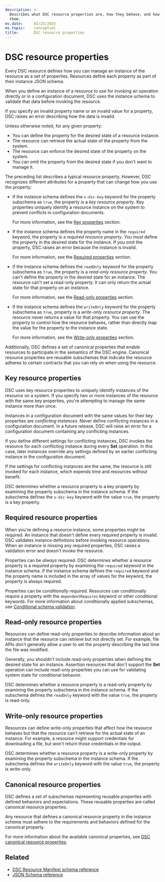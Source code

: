 ```yaml
---
description: >-
  Describes what DSC resource properties are, how they behave, and how to use
  them.
ms.date:     03/25/2025
ms.topic:    conceptual
title:       DSC resource properties
---
```


# DSC resource properties

Every DSC resource defines how you can manage an instance of the resource as a set of properties.
Resources define each property as part of their instance JSON schema.

When you define an instance of a resource to use for invoking an operation directly or in a
configuration document, DSC uses the instance schema to validate that data before invoking the
resource.

If you specify an invalid property name or an invalid value for a property, DSC raises an error
describing how the data is invalid.

Unless otherwise noted, for any given property:

- You can define the property for the desired state of a resource instance.
- The resource can retrieve the actual state of the property from the system.
- The resource can enforce the desired state of the property on the system.
- You can omit the property from the desired state if you don't want to manage it.

The preceding list describes a typical resource property. However, DSC recognizes different
attributes for a property that can change how you use the property:

- If the instance schema defines the `x-dsc-key` keyword for the property subschema as `true`, the
  property is a _key resource property_. Key properties uniquely identify a resource instance on
  the system to prevent conflicts in configuration documents.
  
  For more information, see the [Key properties](#key-resource-properties) section.
- If the instance schema defines the property name in the `required` keyword, the property is a
  _required resource property_. You _must_ define the property in the desired state for the
  instance. If you omit the property, DSC raises an error because the instance is invalid.
  
  For more information, see the [Required properties](#required-resource-properties) section.
- If the instance schema defines the `readOnly` keyword for the property subschema as `true`, the
  property is a _read-only resource property_. You can't define the property in the desired state
  for an instance. The resource can't set a read-only property. It can only return the actual state
  for that property on an instance.

  For more information, see the [Read-only properties](#read-only-resource-properties) section.
- If the instance schema defines the `writeOnly` keyword for the property subschema as `true`,
  property is a _write-only resource property_. The resource never returns a value for that
  property. You can use the property to control how the resource behaves, rather than directly map
  the value for the property to the instance state.

  For more information, see the [Write-only properties](#write-only-resource-properties) section.

Additionally, DSC defines a set of canonical properties that enable resources to participate in the
semantics of the DSC engine. Canonical resource properties are reusable subschemas that indicate
the resource adheres to certain contracts that you can rely on when using the resource.

## Key resource properties

DSC uses key resource properties to uniquely identify instances of the resource on a system. If you
specify two or more instances of the resource with the same key properties, you're attempting to
manage the same instance more than once.

Instances in a configuration document with the same values for their key properties are
_conflicting instances_. Never define conflicting instances in a configuration document. In a
future release, DSC will raise an error for a configuration document containing any conflicting
instances.

If you define different settings for conflicting instances, DSC invokes the resource for each
conflicting instance during every **Set** operation. In this case, later instances override any
settings defined by an earlier conflicting instance in the configuration document.

If the settings for conflicting instances are the same, the resource is still invoked for each
instance, which expends time and resources without benefit.

DSC determines whether a resource property is a key property by examining the property subschema
in the instance schema. If the subschema defines the `x-dsc-key` keyword with the value `true`,
the property is a key property.

## Required resource properties

When you're defining a resource instance, some properties might be required. An instance that
doesn't define every required property is invalid. DSC validates instance definitions before
invoking resource operations. When an instance is missing any required properties, DSC raises a
validation error and doesn't invoke the resource.

Properties can be _always_ required. DSC determines whether a resource property is a required
property by examining the `required` keyword in the instance schema. If the instance schema defines
the `required` keyword and the property name is included in the array of values for the keyword,
the property is always required.

Properties can be _conditionally_ required. Resources can conditionally require a property with the
`dependentRequires` keyword or other conditional keywords. For more information about conditionally
applied subschemas, see
[Conditional schema validation][01].

## Read-only resource properties

Resources can define read-only properties to describe information about an instance that the
resource can retrieve but not directly set. For example, file APIs don't generally allow a user to
set the property describing the last time the file was modified.

Generally, you shouldn't include read-only properties when defining the desired state for an
instance. Assertion resources that don't support the **Set** operation can include read-only
properties you can use for validating system state for conditional behavior.

DSC determines whether a resource property is a read-only property by examining the property
subschema in the instance schema. If the subschema defines the `readOnly` keyword with the value
`true`, the property is read-only.

## Write-only resource properties

Resources can define write-only properties that affect how the resource behaves but that the
resource can't retrieve for the actual state of an instance. For example, a resource might support
credentials for downloading a file, but won't return those credentials in the output.

DSC determines whether a resource property is a write-only property by examining the property
subschema in the instance schema. If the subschema defines the `writeOnly` keyword with the value
`true`, the property is write-only.

## Canonical resource properties

DSC defines a set of subschemas representing reusable properties with defined behaviors and
expectations. These reusable properties are called canonical resource properties.

Any resource that defines a canonical resource property in the instance schema must adhere to the
requirements and behaviors defined for the canonical property.

For more information about the available canonical properties, see
[DSC canonical resource properties][02].

## Related

- [DSC Resource Manifest schema reference][03]
- [JSON Schema reference][04]

<!-- Link reference definitions -->
[01]: https://json-schema.org/understanding-json-schema/reference/conditionals
[02]: ../../reference/schemas/resource/properties/overview.md
[03]: ../../reference/schemas/resource/manifest/root.md
[04]: https://json-schema.org/understanding-json-schema/reference
